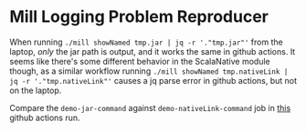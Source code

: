# Mill Logging Problem Reproducer
When running `./mill showNamed tmp.jar | jq -r '."tmp.jar"'` from the laptop, _only_ the
jar path is output, and it works the same in github actions.
It seems like there's some different behavior in the ScalaNative module though, as a similar
workflow running `./mill showNamed tmp.nativeLink | jq -r '."tmp.nativeLink"'` causes a
jq parse error in github actions, but not on the laptop.

Compare the `demo-jar-command` against `demo-nativeLink-command` job in
[this](https://github.com/btrachey/mill-repro/actions/runs/12991007492) github actions run.
